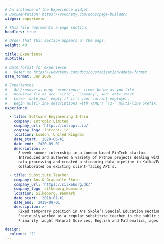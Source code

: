 ```yaml
---
# An instance of the Experience widget.
# Documentation: https://wowchemy.com/docs/page-builder/
widget: experience

# This file represents a page section.
headless: true

# Order that this section appears on the page.
weight: 40

title: Experience
subtitle:

# Date format for experience
#   Refer to https://wowchemy.com/docs/customization/#date-format
date_format: Jan 2006

# Experiences.
#   Add/remove as many `experience` items below as you like.
#   Required fields are `title`, `company`, and `date_start`.
#   Leave `date_end` empty if it's your current employer.
#   Begin multi-line descriptions with YAML's `|2-` multi-line prefix.
experience:

  - title: Software Engineering Intern
    company: Intropic Limited
    company_url: 'https://intropic.io/'
    company_logo: intropic_io
    location: London, United Kingdom
    date_start: '2020-06-01'
    date_end: '2020-09-01'
    description: >-
      8-week summer internship in a London-based FinTech startup.
      Introduced and authored a variety of Python projects dealing with REST API development,
      data processing and created a streaming data pipeline in Kafka/Faust.
      Collaborated on existing client-facing API’s.

  - title: Substitute Teacher
    company: Ans & Grauballe Skole
    company_url: 'https://silkeborg.dk/'
    company_logo: silkeborg_kommune
    location: Silkeborg, Denmark
    date_start: '2018-01-01'
    date_end: '2019-09-01'
    description: >-
      Fixed temporary position in Ans Skole’s Special Education section.
      Previously worked as a regular substitute teacher in the public school section.
      Primarily taught Natural Sciences, English and Mathematics, ages 13 – 16.

design:
  columns: '2'
---
```

